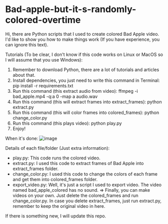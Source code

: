 # Bad-apple-but-it-s-randomly-colored-overtime

Hi, there are Python scripts that I used to create colored Bad Apple video. 
I'd like to show you how to make things work (If you have experience, you can ignore this text).


Tutorials (To be clear, I don't know if this code works on Linux or MacOS so I will assume that you use Windows):
1. Remember to download Python, there are a lot of tutorials and articles about that.
2. Install dependencies, you just need to write this command in Terminal:
      pip install -r requirements.txt
3. Run this command (this extract audio from video): ffmpeg -i bad_apple.mp4 -q:a 0 -map a audio.wav
4. Run this command (this will extract frames into extract_frames): python extract.py
5. Run this command (this will color frames into colored_frames): python change_color.py
6. Run this command (this plays video): python play.py
7. Enjoy!


When it's done:
![image](https://github.com/user-attachments/assets/923f46e4-1a39-4b8e-ab12-60ec0bc7e498)



Details of each file/folder (Just extra information):
- play.py: This code runs the colored video.
- extract.py: I used this code to extract frames of Bad Apple into extract_frames folder.
- change_color.py: I used this code to change the colors of each frame and get them into colored_frames folder.
- export_video.py: Well, it's just a script I used to export video. The video named bad_apple_colored has no sound.
=> Finally, you can make videos on your own. Just delete the colored_frames and run change_color.py. In case you delete extract_frames, just run extract.py, remember to keep the original video in here.


If there is something new, I will update this repo. 
